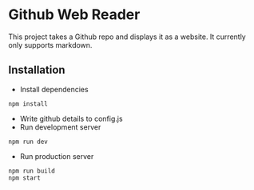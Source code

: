 # Github Web Reader
This project takes a Github repo and displays it as a website. It currently only supports markdown.
## Installation
- Install dependencies
```
npm install
```
- Write github details to config.js
- Run development server
```
npm run dev
```
- Run production server
```
npm run build
npm start
```
